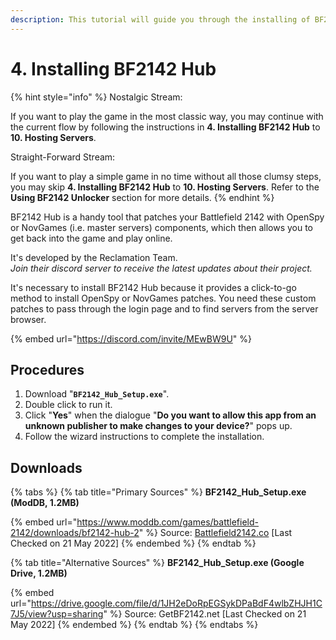 ```yaml
---
description: This tutorial will guide you through the installing of BF2142 Hub.
---
```


# 4. Installing ​BF2142 Hub

{% hint style="info" %}
Nostalgic Stream:

If you want to play the game in the most classic way, you may continue with the current flow by following the instructions in **4. Installing BF2142 Hub** to **10. Hosting Servers**.



Straight-Forward Stream:

If you want to play a simple game in no time without all those clumsy steps, you may skip **4. Installing BF2142 Hub** to **10. Hosting Servers**. Refer to the **Using BF2142 Unlocker** section for more details.
{% endhint %}

BF2142 Hub is a handy tool that patches your Battlefield 2142 with OpenSpy or NovGames (i.e. master servers) components, which then allows you to get back into the game and play online.&#x20;

It's developed by the Reclamation Team.\
_Join their discord server to receive the latest updates about their project._

It's necessary to install BF2142 Hub because it provides a click-to-go method to install OpenSpy or NovGames patches. You need these custom patches to pass through the login page and to find servers from the server browser.

{% embed url="https://discord.com/invite/MEwBW9U" %}

## Procedures

1. Download "**`BF2142_Hub_Setup.exe`**".
2. Double click to run it.
3. Click "**Yes**" when the dialogue "**Do you want to allow this app from an unknown publisher to make changes to your device?**" pops up.
4. Follow the wizard instructions to complete the installation.

## Downloads

{% tabs %}
{% tab title="Primary Sources" %}
**BF2142\_Hub\_Setup.exe (ModDB, 1.2MB)**

{% embed url="https://www.moddb.com/games/battlefield-2142/downloads/bf2142-hub-2" %}
Source: [Battlefield2142.co](https://battlefield2142.co/) \[Last Checked on 21 May 2022]
{% endembed %}
{% endtab %}

{% tab title="Alternative Sources" %}
**BF2142\_Hub\_Setup.exe (Google Drive, 1.2MB)**

{% embed url="https://drive.google.com/file/d/1JH2eDoRpEGSykDPaBdF4wlbZHJH1C7J5/view?usp=sharing" %}
Source: GetBF2142.net \[Last Checked on 21 May 2022]
{% endembed %}
{% endtab %}
{% endtabs %}
